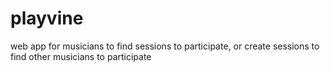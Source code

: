 # playvine
web app for musicians to find sessions to participate, or create sessions to find other musicians to participate
